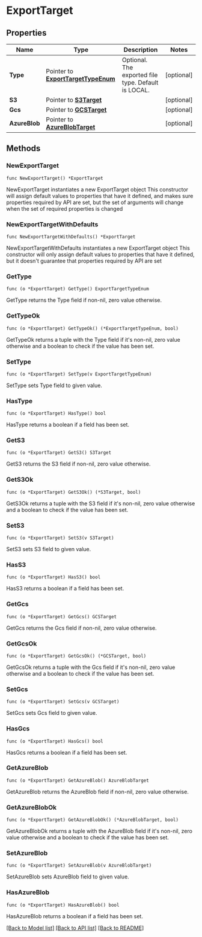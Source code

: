 # ExportTarget

## Properties

Name | Type | Description | Notes
------------ | ------------- | ------------- | -------------
**Type** | Pointer to [**ExportTargetTypeEnum**](ExportTargetTypeEnum.md) | Optional. The exported file type. Default is LOCAL. | [optional] 
**S3** | Pointer to [**S3Target**](S3Target.md) |  | [optional] 
**Gcs** | Pointer to [**GCSTarget**](GCSTarget.md) |  | [optional] 
**AzureBlob** | Pointer to [**AzureBlobTarget**](AzureBlobTarget.md) |  | [optional] 

## Methods

### NewExportTarget

`func NewExportTarget() *ExportTarget`

NewExportTarget instantiates a new ExportTarget object
This constructor will assign default values to properties that have it defined,
and makes sure properties required by API are set, but the set of arguments
will change when the set of required properties is changed

### NewExportTargetWithDefaults

`func NewExportTargetWithDefaults() *ExportTarget`

NewExportTargetWithDefaults instantiates a new ExportTarget object
This constructor will only assign default values to properties that have it defined,
but it doesn't guarantee that properties required by API are set

### GetType

`func (o *ExportTarget) GetType() ExportTargetTypeEnum`

GetType returns the Type field if non-nil, zero value otherwise.

### GetTypeOk

`func (o *ExportTarget) GetTypeOk() (*ExportTargetTypeEnum, bool)`

GetTypeOk returns a tuple with the Type field if it's non-nil, zero value otherwise
and a boolean to check if the value has been set.

### SetType

`func (o *ExportTarget) SetType(v ExportTargetTypeEnum)`

SetType sets Type field to given value.

### HasType

`func (o *ExportTarget) HasType() bool`

HasType returns a boolean if a field has been set.

### GetS3

`func (o *ExportTarget) GetS3() S3Target`

GetS3 returns the S3 field if non-nil, zero value otherwise.

### GetS3Ok

`func (o *ExportTarget) GetS3Ok() (*S3Target, bool)`

GetS3Ok returns a tuple with the S3 field if it's non-nil, zero value otherwise
and a boolean to check if the value has been set.

### SetS3

`func (o *ExportTarget) SetS3(v S3Target)`

SetS3 sets S3 field to given value.

### HasS3

`func (o *ExportTarget) HasS3() bool`

HasS3 returns a boolean if a field has been set.

### GetGcs

`func (o *ExportTarget) GetGcs() GCSTarget`

GetGcs returns the Gcs field if non-nil, zero value otherwise.

### GetGcsOk

`func (o *ExportTarget) GetGcsOk() (*GCSTarget, bool)`

GetGcsOk returns a tuple with the Gcs field if it's non-nil, zero value otherwise
and a boolean to check if the value has been set.

### SetGcs

`func (o *ExportTarget) SetGcs(v GCSTarget)`

SetGcs sets Gcs field to given value.

### HasGcs

`func (o *ExportTarget) HasGcs() bool`

HasGcs returns a boolean if a field has been set.

### GetAzureBlob

`func (o *ExportTarget) GetAzureBlob() AzureBlobTarget`

GetAzureBlob returns the AzureBlob field if non-nil, zero value otherwise.

### GetAzureBlobOk

`func (o *ExportTarget) GetAzureBlobOk() (*AzureBlobTarget, bool)`

GetAzureBlobOk returns a tuple with the AzureBlob field if it's non-nil, zero value otherwise
and a boolean to check if the value has been set.

### SetAzureBlob

`func (o *ExportTarget) SetAzureBlob(v AzureBlobTarget)`

SetAzureBlob sets AzureBlob field to given value.

### HasAzureBlob

`func (o *ExportTarget) HasAzureBlob() bool`

HasAzureBlob returns a boolean if a field has been set.


[[Back to Model list]](../README.md#documentation-for-models) [[Back to API list]](../README.md#documentation-for-api-endpoints) [[Back to README]](../README.md)


